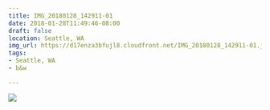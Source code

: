 ```yaml
---
title: IMG_20180128_142911-01
date: 2018-01-28T11:49:46-08:00
draft: false
location: Seattle, WA
img_url: https://d17enza3bfujl8.cloudfront.net/IMG_20180128_142911-01.jpg
tags:
- Seattle, WA
- b&w

---
```


![](https://d17enza3bfujl8.cloudfront.net/IMG_20180128_142911-01.jpg)

